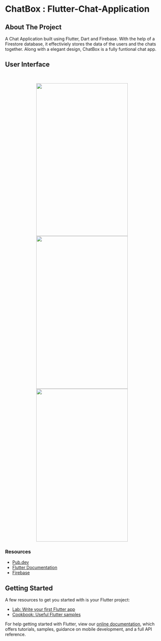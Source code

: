 # ChatBox : Flutter-Chat-Application

## About The Project
A Chat Application built using Flutter, Dart and Firebase. With the help of a Firestore database, it effectiviely stores the data of the users and the chats together.
Along with a elegant design, ChatBox is a fully funtional chat app.


## User Interface
<br>
<p align="center">
  <img src="https://user-images.githubusercontent.com/63651567/128834188-618399e3-f2a1-4943-9b8a-7b7cd67b0526.png" width="300" height="500" align="center">
  <img src="https://user-images.githubusercontent.com/63651567/128836321-164281ae-7c5b-494d-96e2-030f6f630938.png" width="300" height="500" align="center">
  <img src="https://user-images.githubusercontent.com/63651567/128835251-20fce854-ca80-469c-9335-5d682b077f6d.png" width="300" height="500" align="center">
  
</p>

### Resources
<ul>
  <li><a href="https://pub.dev/"> Pub.dev</a></li>
  <li><a href="https://flutter.dev/docs">Flutter Documentation</a></li>
  <li><a href="https://firebase.google.com/">Firebase</a></li>
</ul>


## Getting Started

A few resources to get you started with is your Flutter project:

- [Lab: Write your first Flutter app](https://flutter.dev/docs/get-started/codelab)
- [Cookbook: Useful Flutter samples](https://flutter.dev/docs/cookbook)

For help getting started with Flutter, view our
[online documentation](https://flutter.dev/docs), which offers tutorials,
samples, guidance on mobile development, and a full API reference.

